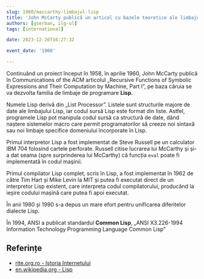 ```yaml
---
slug: 1960/maccarthy-limbajul-lisp
title: 'John McCarty publică un articol cu bazele teoretice ale limbajului de programare „Lisp”'
authors: [gserban, ilg-ul]
tags: [international]

date: 2023-12-26T16:27:32

event_date: '1960'

---
```


Continuând un proiect început în 1958, în aprilie 1960,
John McCarty publică în Communications of the ACM
articolul „Recursive Functions of Symbolic Expressions and Their
Computation by Machine, Part I”, pe baza căruia se va dezvolta
familia de limbaje de programare **Lisp**.

<!-- truncate -->

Numele Lisp derivă din „List Processor”. Listele sunt structurile majore
de date ale limbajului Lisp, iar codul sursă Lisp este format din liste.
Astfel, programele Lisp pot manipula codul sursă ca structură de date,
dând naștere sistemelor macro care permit programatorilor să creeze
noi sintaxă sau noi limbaje specifice domeniului încorporate în Lisp.

Primul interpretor Lisp a fost implementat de Steve Russell pe un
calculator IBM 704 folosind cartele perforate. Russell citise
lucrarea lui McCarthy și și-a dat seama (spre surprinderea lui McCarthy)
că funcția `eval` poate fi implementată în codul mașinii.

Primul compilator Lisp complet, scris în Lisp, a fost implementat
în 1962 de către Tim Hart și Mike Levin la MIT și putea fi executat
direct de un interpretor Lisp existent, care interpreta
codul compilatorului, producând la ieșire codului mașină care
putea fi apoi executat.

În anii 1980 și 1990 s-a depus un mare efort pentru unificarea
diferitelor dialecte Lisp.

În 1994, ANSI a publicat standardul **Common Lisp**,
„ANSI X3.226-1994 Information Technology Programming Language Common Lisp”

## Referințe

- [rite.org.ro - Istoria Internetului](https://rite.org.ro/istoria-internetului/)
- [en.wikipedia.org - Lisp](https://en.wikipedia.org/wiki/Lisp_(programming_language))
